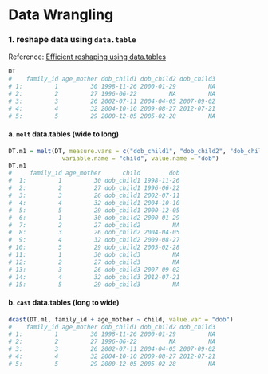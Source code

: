 # Data Wrangling

### 1. reshape data using `data.table`

Reference: [Efficient reshaping using data.tables](https://rawgit.com/wiki/Rdatatable/data.table/vignettes/datatable-reshape.html)

```r
DT
#    family_id age_mother dob_child1 dob_child2 dob_child3
# 1:         1         30 1998-11-26 2000-01-29         NA
# 2:         2         27 1996-06-22         NA         NA
# 3:         3         26 2002-07-11 2004-04-05 2007-09-02
# 4:         4         32 2004-10-10 2009-08-27 2012-07-21
# 5:         5         29 2000-12-05 2005-02-28         NA
```

#### a. `melt` data.tables (wide to long)

```r
DT.m1 = melt(DT, measure.vars = c("dob_child1", "dob_child2", "dob_child3"), 
               variable.name = "child", value.name = "dob")
DT.m1
#     family_id age_mother      child        dob
#  1:         1         30 dob_child1 1998-11-26
#  2:         2         27 dob_child1 1996-06-22
#  3:         3         26 dob_child1 2002-07-11
#  4:         4         32 dob_child1 2004-10-10
#  5:         5         29 dob_child1 2000-12-05
#  6:         1         30 dob_child2 2000-01-29
#  7:         2         27 dob_child2         NA
#  8:         3         26 dob_child2 2004-04-05
#  9:         4         32 dob_child2 2009-08-27
# 10:         5         29 dob_child2 2005-02-28
# 11:         1         30 dob_child3         NA
# 12:         2         27 dob_child3         NA
# 13:         3         26 dob_child3 2007-09-02
# 14:         4         32 dob_child3 2012-07-21
# 15:         5         29 dob_child3         NA
```

#### b. `cast` data.tables (long to wide)

```r
dcast(DT.m1, family_id + age_mother ~ child, value.var = "dob")
#    family_id age_mother dob_child1 dob_child2 dob_child3
# 1:         1         30 1998-11-26 2000-01-29         NA
# 2:         2         27 1996-06-22         NA         NA
# 3:         3         26 2002-07-11 2004-04-05 2007-09-02
# 4:         4         32 2004-10-10 2009-08-27 2012-07-21
# 5:         5         29 2000-12-05 2005-02-28         NA
```